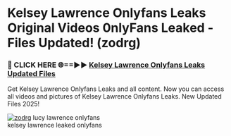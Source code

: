 # Kelsey Lawrence Onlyfans Leaks Original Videos 0nlyFans Leaked - Files Updated! (zodrg)

<h3>🔴 CLICK HERE 🌐==►► <a href="https://hideuri.com/03YgE1" rel="nofollow">Kelsey Lawrence Onlyfans Leaks Updated Files</a></h3>

Get Kelsey Lawrence Onlyfans Leaks and all content. Now you can access all videos and pictures of Kelsey Lawrence Onlyfans Leaks. New Updated Files 2025!

[![zodrg](https://i.imgur.com/NaUBvic.gif)](https://hideuri.com/03YgE1)
lucy lawrence onlyfans<br>
kelsey lawrence leaked onlyfans